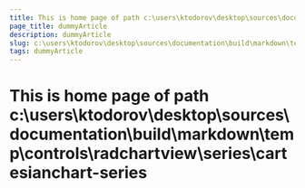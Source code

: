 ```yaml
---
title: This is home page of path c:\users\ktodorov\desktop\sources\documentation\build\markdown\temp\controls\radchartview\series\cartesianchart-series
page_title: dummyArticle
description: dummyArticle
slug: c:\users\ktodorov\desktop\sources\documentation\build\markdown\temp\controls\radchartview\series\cartesianchart-series
tags: dummyArticle
---
```

# This is home page of path c:\users\ktodorov\desktop\sources\documentation\build\markdown\temp\controls\radchartview\series\cartesianchart-series
